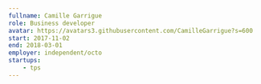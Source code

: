 ```yaml
---
fullname: Camille Garrigue
role: Business developer
avatar: https://avatars3.githubusercontent.com/CamilleGarrigue?s=600
start: 2017-11-02
end: 2018-03-01
employer: independent/octo
startups:
    - tps
---
```

